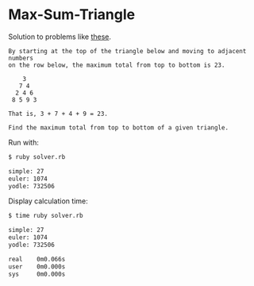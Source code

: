 Max-Sum-Triangle
================

Solution to problems like [these](https://projecteuler.net/problem=18).

```
By starting at the top of the triangle below and moving to adjacent numbers
on the row below, the maximum total from top to bottom is 23.

    3
   7 4
  2 4 6
 8 5 9 3

That is, 3 + 7 + 4 + 9 = 23.

Find the maximum total from top to bottom of a given triangle. 

```

Run with:
~~~sh
$ ruby solver.rb

simple: 27
euler: 1074
yodle: 732506
~~~

Display calculation time:
~~~sh
$ time ruby solver.rb

simple: 27
euler: 1074
yodle: 732506

real    0m0.066s
user    0m0.000s
sys     0m0.000s
~~~
